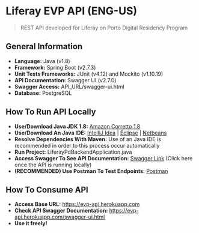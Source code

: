 # Liferay EVP API (ENG-US)
> REST API developed for Liferay on Porto Digital Residency Program

## General Information
- **Language:** Java (v1.8)
- **Framework:** Spring Boot (v2.7.3)
- **Unit Tests Frameworks:** JUnit (v4.12) and Mockito (v1.10.19)
- **API Documentation:** Swagger UI (v2.7.0)
- **Swagger Access:** API_URL/swagger-ui.html
- **Database:** PostgreSQL

## How To Run API Locally
- **Use/Download Java JDK 1.8:** [Amazon Corretto 1.8](https://docs.aws.amazon.com/corretto/latest/corretto-8-ug/downloads-list.html)
- **Use/Download An Java IDE:** [IntelliJ Idea](https://www.jetbrains.com/idea/download/#section=windows) | [Eclipse](https://www.eclipse.org/downloads/packages/) | [Netbeans](https://netbeans.apache.org/download/index.html)
- **Resolve Dependencies With Maven:** Use of an Java IDE is recommended in order to this process occur automatically
- **Run Project:** LiferayPdBackendApplication.java
- **Access Swagger To See API Documentation:** [Swagger Link](http://localhost:8080/swagger-ui.html) (Click here once the API is running locally)
- **(RECOMMENDED) Use Postman To Test Endpoints:** [Postman](https://www.postman.com/downloads/)

## How To Consume API
- **Access Base URL:** https://evp-api.herokuapp.com
- **Check API Swagger Documentation:** https://evp-api.herokuapp.com/swagger-ui.html
- **Use it freely!**
